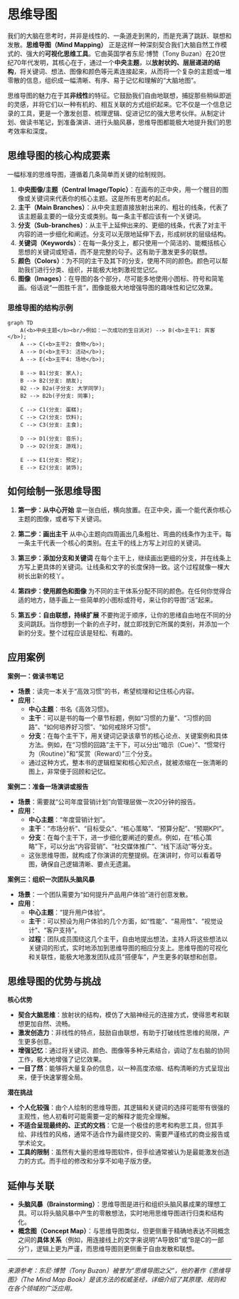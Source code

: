 # 思维导图

我们的大脑在思考时，并非是线性的、一条道走到黑的，而是充满了跳跃、联想和发散。**思维导图（Mind Mapping）** 正是这样一种深刻契合我们大脑自然工作模式的、强大的**可视化思维工具**。它由英国学者东尼·博赞（Tony Buzan）在20世纪70年代发明，其核心在于，通过一个**中央主题**，以**放射状的、层层递进的结构**，将关键词、想法、图像和颜色等元素连接起来，从而将一个复杂的主题或一堆零散的信息，组织成一幅清晰、有序、易于记忆和理解的“大脑地图”。

思维导图的魅力在于其**非线性**的特征。它鼓励我们自由地联想，捕捉那些稍纵即逝的灵感，并将它们以一种有机的、相互关联的方式组织起来。它不仅是一个信息记录的工具，更是一个激发创意、梳理逻辑、促进记忆的强大思考伙伴。从制定计划、做读书笔记，到准备演讲、进行头脑风暴，思维导图都能极大地提升我们的思考效率和深度。

## 思维导图的核心构成要素

一幅标准的思维导图，遵循着几条简单而关键的绘制规则。

1.  **中央图像/主题（Central Image/Topic）**：在画布的正中央，用一个醒目的图像或关键词来代表你的核心主题。这是所有思考的起点。
2.  **主干（Main Branches）**：从中央主题直接放射出来的、粗壮的线条，代表了该主题最主要的一级分支或类别。每一条主干都应该有一个关键词。
3.  **分支（Sub-branches）**：从主干上延伸出来的、更细的线条，代表了对主干内容的进一步细化和阐述。分支可以无限地延伸下去，形成树状的层级结构。
4.  **关键词（Keywords）**：在每一条分支上，都只使用一个简洁的、能概括核心思想的关键词或短语，而不是完整的句子。这有助于激发更多的联想。
5.  **颜色（Colors）**：为不同的主干及其下的分支，使用不同的颜色。颜色可以帮助我们进行分类、组织，并能极大地刺激视觉记忆。
6.  **图像（Images）**：在导图的各个部分，尽可能多地使用小图标、符号和简笔画。俗话说“一图胜千言”，图像能极大地增强导图的趣味性和记忆效果。

### 思维导图的结构示例

```mermaid
graph TD
    A(<b>中央主题</b><br/>例如：一次成功的生日派对) --> B(<b>主干1: 宾客</b>);
    A --> C(<b>主干2: 食物</b>);
    A --> D(<b>主干3: 活动</b>);
    A --> E(<b>主干4: 场地</b>);

    B --> B1(分支: 家人);
    B --> B2(分支: 朋友);
    B2 --> B2a(子分支: 大学同学);
    B2 --> B2b(子分支: 同事);

    C --> C1(分支: 蛋糕);
    C --> C2(分支: 饮料);
    C --> C3(分支: 主食);

    D --> D1(分支: 音乐);
    D --> D2(分支: 游戏);

    E --> E1(分支: 预定);
    E --> E2(分支: 装饰);
```

## 如何绘制一张思维导图

1.  **第一步：从中心开始**
    拿一张白纸，横向放置。在正中央，画一个能代表你核心主题的图像，或者写下关键词。

2.  **第二步：画出主干**
    从中心主题向四周画出几条粗壮、弯曲的线条作为主干。每一条主干代表一个核心的类别。在主干的线上方写上对应的关键词。

3.  **第三步：添加分支和关键词**
    在每个主干上，继续画出更细的分支，并在线条上方写上更具体的关键词。让线条和文字的长度保持一致。这个过程就像一棵大树长出新的枝丫。

4.  **第四步：使用颜色和图像**
    为不同的主干体系分配不同的颜色。在任何你觉得合适的地方，随手画上一些简单的小图标或符号，来让你的导图“活”起来。

5.  **第五步：自由联想，持续扩展**
    不要拘泥于顺序，让你的思绪自由地在不同的分支间跳跃。当你想到一个新的点子时，就立即找到它所属的类别，并添加一个新的分支。整个过程应该是轻松、有趣的。

## 应用案例

**案例一：做读书笔记**
*   **场景**：读完一本关于“高效习惯”的书，希望梳理和记住核心内容。
*   **应用**：
    *   **中心主题**：书名《高效习惯》。
    *   **主干**：可以是书的每一个章节标题，例如“习惯的力量”、“习惯的回路”、“如何培养好习惯”、“如何戒除坏习惯”。
    *   **分支**：在每个主干下，用关键词记录该章节的核心论点、关键案例和具体方法。例如，在“习惯的回路”主干下，可以分出“暗示（Cue）”、“惯常行为（Routine）”和“奖赏（Reward）”三个分支。
    *   通过这种方式，整本书的逻辑框架和核心知识点，就被浓缩在一张清晰的图上，非常便于回顾和记忆。

**案例二：准备一场演讲或报告**
*   **场景**：需要就“公司年度营销计划”向管理层做一次20分钟的报告。
*   **应用**：
    *   **中心主题**：“年度营销计划”。
    *   **主干**：“市场分析”、“目标受众”、“核心策略”、“预算分配”、“预期KPI”。
    *   **分支**：在每个主干下，进一步细化要阐述的要点。例如，在“核心策略”下，可以分出“内容营销”、“社交媒体推广”、“线下活动”等分支。
    *   这张思维导图，就构成了你演讲的完整提纲。在演讲时，你可以看着导图，确保自己逻辑清晰、要点无遗漏。

**案例三：组织一次团队头脑风暴**
*   **场景**：一个团队需要为“如何提升产品用户体验”进行创意发散。
*   **应用**：
    *   **中心主题**：“提升用户体验”。
    *   **主干**：可以预设为用户体验的几个方面，如“性能”、“易用性”、“视觉设计”、“客户支持”。
    *   **过程**：团队成员围绕这几个主干，自由地提出想法，主持人将这些想法以关键词的形式，实时地添加到思维导图的相应分支上。思维导图的可视化和关联性，能极大地激发团队成员“搭便车”，产生更多的联想和创意。

## 思维导图的优势与挑战

**核心优势**
*   **契合大脑思维**：放射状的结构，模仿了大脑神经元的连接方式，使得思考和联想更加自然、流畅。
*   **激发创造力**：非线性的特点，鼓励自由联想，有助于打破线性思维的局限，产生更多创意。
*   **增强记忆**：通过将关键词、颜色、图像等多种元素结合，调动了左右脑的协同工作，极大地增强了记忆效果。
*   **一目了然**：能够将大量复杂的信息，以一种高度浓缩、结构清晰的方式呈现出来，便于快速掌握全局。

**潜在挑战**
*   **个人化较强**：由个人绘制的思维导图，其逻辑和关键词的选择可能带有很强的主观性，他人初看时可能需要一定的解释才能完全理解。
*   **不适合呈现最终的、正式的文档**：它是一个极佳的思考和构思工具，但其手绘、非线性的风格，通常不适合作为最终提交的、需要严谨格式的商业报告或学术论文。
*   **工具的限制**：虽然有大量的思维导图软件，但手绘通常被认为是最能激发创造力的方式。而手绘的修改和分享不如电子版方便。

## 延伸与关联

*   **头脑风暴（Brainstorming）**：思维导图是进行和组织头脑风暴成果的理想工具。可以将头脑风暴中产生的零散想法，实时地用思维导图进行归类和结构化。
*   **概念图（Concept Map）**：与思维导图类似，但更侧重于精确地表达不同概念之间的**具体关系**（例如，用连接线上的文字来说明“A导致B”或“B是C的一部分”），逻辑上更为严谨，而思维导图则更侧重于自由发散和联想。

---
*来源参考：东尼·博赞（Tony Buzan）被誉为“思维导图之父”，他的著作《思维导图》（The Mind Map Book）是该方法的权威圣经，详细介绍了其原理、规则和在各个领域的广泛应用。*
